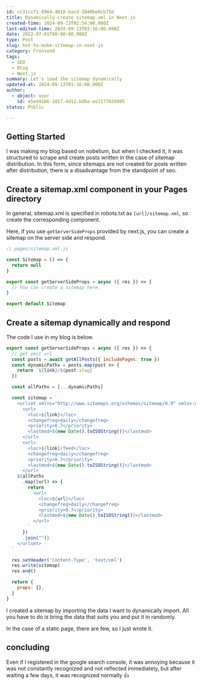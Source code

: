 ```yaml
---
id: cc31ccf1-0964-4018-bacd-2040be0cb75d
title: Dynamically create sitemap.xml in Next.js
created-time: 2024-09-13T02:54:00.000Z
last-edited-time: 2024-09-13T03:16:00.000Z
date: 2022-07-01T00:00:00.000Z
type: Post
slug: hot-to-make-sitemap-in-next-js
category: Frontend
tags:
  - SEO
  - Blog
  - Next.js
summary: Let's load the sitemap dynamically
updated-at: 2024-09-13T03:16:00.000Z
author:
  - object: user
    id: e5ed41b6-1017-4d12-bdba-ee217703dd05
status: Public

---
```


## Getting Started

I was making my blog based on nobelium, but when I checked it, it was structured to scrape and create posts written in the case of sitemap distribution.
In this form, since sitemaps are not created for posts written after distribution, there is a disadvantage from the standpoint of seo.

## **Create a sitemap.xml component in your Pages directory**

In general, sitemap.xml is specified in robots.txt as `[url]/sitemap.xml`, so create the corresponding component.

Here, if you use `getServerSideProps` provided by next.js, you can create a sitemap on the server side and respond.

```javascript
// pages/sitemap.xml.js

const Sitemap = () => {
  return null
}

export const getServerSideProps = async ({ res }) => {
  // You can create a sitemap here.
}

export default Sitemap
```

## **Create a sitemap dynamically and respond**

The code I use in my blog is below.

```javascript
export const getServerSideProps = async ({ res }) => {
  // get post url
  const posts = await getAllPosts({ includePages: true })
  const dynamicPaths = posts.map(post => {
    return `${link}/${post.slug}`
  })

  const allPaths = [...dynamicPaths]

  const sitemap = `
    <urlset xmlns="http://www.sitemaps.org/schemas/sitemap/0.9" xmlns:news="http://www.google.com/schemas/sitemap-news/0.9" xmlns:xhtml="http://www.w3.org/1999/xhtml" xmlns:mobile="http://www.google.com/schemas/sitemap-mobile/0.7" xmlns:image="http://www.google.com/schemas/sitemap-image/1.1" xmlns:video="http://www.google.com/schemas/sitemap-video/1.1">
      <url>
        <loc>${link}</loc>
        <changefreq>daily</changefreq>
        <priority>0.7</priority>
        <lastmod>${new Date().toISOString()}</lastmod>
      </url>
      <url>
        <loc>${link}/feed</loc>
        <changefreq>daily</changefreq>
        <priority>0.7</priority>
        <lastmod>${new Date().toISOString()}</lastmod>
      </url>
    ${allPaths
      .map((url) => {
        return `
          <url>
            <loc>${url}</loc>
            <changefreq>daily</changefreq>
            <priority>0.7</priority>
            <lastmod>${new Date().toISOString()}</lastmod>
          </url>
        `
      })
      .join("")}
    </urlset>
  `

  res.setHeader('Content-Type', 'text/xml')
  res.write(sitemap)
  res.end()

  return {
    props: {},
  }
}
```

I created a sitemap by importing the data I want to dynamically import. All you have to do is bring the data that suits you and put it in randomly.

In the case of a static page, there are few, so I just wrote it.

## **concluding**

Even if I registered in the google search console, it was annoying because it was not constantly recognized and not reflected immediately, but after waiting a few days, it was recognized normally 👍
